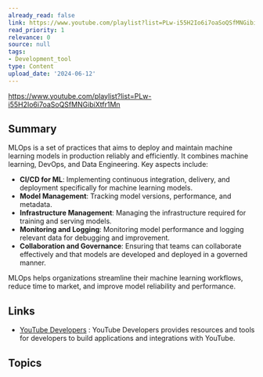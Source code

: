 ```yaml
---
already_read: false
link: https://www.youtube.com/playlist?list=PLw-i55H2Io6i7oaSoQSfMNGibiXtfr1Mn
read_priority: 1
relevance: 0
source: null
tags:
- Development_tool
type: Content
upload_date: '2024-06-12'
---
```


https://www.youtube.com/playlist?list=PLw-i55H2Io6i7oaSoQSfMNGibiXtfr1Mn
## Summary

MLOps is a set of practices that aims to deploy and maintain machine learning models in production reliably and efficiently. It combines machine learning, DevOps, and Data Engineering. Key aspects include:

- **CI/CD for ML**: Implementing continuous integration, delivery, and deployment specifically for machine learning models.
- **Model Management**: Tracking model versions, performance, and metadata.
- **Infrastructure Management**: Managing the infrastructure required for training and serving models.
- **Monitoring and Logging**: Monitoring model performance and logging relevant data for debugging and improvement.
- **Collaboration and Governance**: Ensuring that teams can collaborate effectively and that models are developed and deployed in a governed manner.

MLOps helps organizations streamline their machine learning workflows, reduce time to market, and improve model reliability and performance.
## Links

- [YouTube Developers](https://developers.google.com/youtube) : YouTube Developers provides resources and tools for developers to build applications and integrations with YouTube.

## Topics